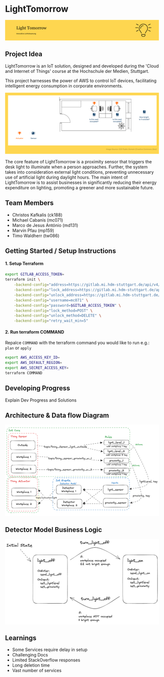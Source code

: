 # LightTomorrow

![Concept](./files/headerLightTomorrow.png)

## Project Idea

LightTomorrow is an IoT solution, designed and developed during the 'Cloud and Internet of Things' course at the Hochschule der Medien, Stuttgart.

This project harnesses the power of AWS to control IoT devices, facilitating intelligent energy consumption in corporate environments.

![Concept](./files/concept.png)

The core feature of LightTomorrow is a proximity sensor that triggers the desk light to illuminate when a person approaches. Further, the system takes into consideration external light conditions, preventing unnecessary use of artificial light during daylight hours. The main intent of LightTomorrow is to assist businesses in significantly reducing their energy expenditure on lighting, promoting a greener and more sustainable future.

## Team Members

- Christos Kafkalis (ck188)
- Michael Cabanis (mc071)
- Marco de Jesus António (md131)
- Marvin Pfau (mp159)
- Timo Waldherr (tw086)

## Getting Started / Setup Instructions

#### 1. Setup Terraform

```sh
export GITLAB_ACCESS_TOKEN=
terraform init \
    -backend-config="address=https://gitlab.mi.hdm-stuttgart.de/api/v4/projects/9068/terraform/state/default" \
    -backend-config="lock_address=https://gitlab.mi.hdm-stuttgart.de/api/v4/projects/9068/terraform/state/default/lock" \
    -backend-config="unlock_address=https://gitlab.mi.hdm-stuttgart.de/api/v4/projects/9068/terraform/state/default/lock" \
    -backend-config="username=mc071" \
    -backend-config="password=$GITLAB_ACCESS_TOKEN" \
    -backend-config="lock_method=POST" \
    -backend-config="unlock_method=DELETE" \
    -backend-config="retry_wait_min=5"
```

#### 2. Run terraform COMMAND

Repalce `COMMAND` with the terraform command you would like to run e.g.: `plan` or `apply`

```sh
export AWS_ACCESS_KEY_ID=
export AWS_DEFAULT_REGION=
export AWS_SECRET_ACCESS_KEY=
terraform COMMAND
```

## Developing Progress

Explain Dev Progress and Solutions

## Architecture & Data flow Diagram

![Architecture Diagram](./files/diagramArchitecture.png)

## Detector Model Business Logic

![Detector Model Business Logic](./files/diagramDetectorModel.png)

## Learnings

- Some Services require delay in setup
- Challenging Docs
- Limited StackOverflow responses
- Long deletion time
- Vast number of services
